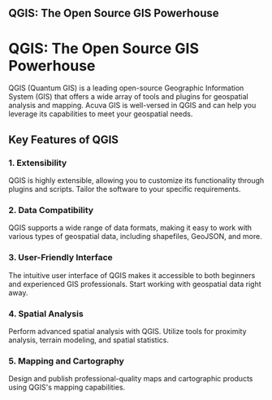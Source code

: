 ## QGIS: The Open Source GIS Powerhouse

# QGIS: The Open Source GIS Powerhouse

QGIS (Quantum GIS) is a leading open-source Geographic Information System (GIS) that offers a wide array of tools and plugins for geospatial analysis and mapping. Acuva GIS is well-versed in QGIS and can help you leverage its capabilities to meet your geospatial needs.

## Key Features of QGIS

### 1. Extensibility

QGIS is highly extensible, allowing you to customize its functionality through plugins and scripts. Tailor the software to your specific requirements.

### 2. Data Compatibility

QGIS supports a wide range of data formats, making it easy to work with various types of geospatial data, including shapefiles, GeoJSON, and more.

### 3. User-Friendly Interface

The intuitive user interface of QGIS makes it accessible to both beginners and experienced GIS professionals. Start working with geospatial data right away.

### 4. Spatial Analysis

Perform advanced spatial analysis with QGIS. Utilize tools for proximity analysis, terrain modeling, and spatial statistics.

### 5. Mapping and Cartography

Design and publish professional-quality maps and cartographic products using QGIS's mapping capabilities.
